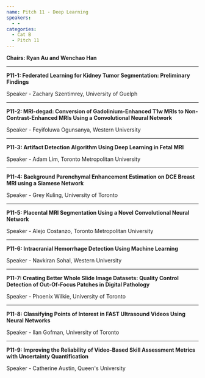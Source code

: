 ```yaml
---
name: Pitch 11 - Deep Learning
speakers:
  - -
categories:
  - Cat B
  - Pitch 11
---
```


**Chairs: Ryan Au and Wenchao Han**

_____________________________________________________

**P11-1: Federated Learning for Kidney Tumor Segmentation: Preliminary Findings**

Speaker - Zachary Szentimrey, University of Guelph 

_____________________________________________________

**P11-2: MRI-degad: Conversion of Gadolinium-Enhanced T1w MRIs to Non-Contrast-Enhanced MRIs Using a Convolutional Neural Network**

Speaker - Feyifoluwa Ogunsanya, Western University 

_____________________________________________________

**P11-3: Artifact Detection Algorithm Using Deep Learning in Fetal MRI**

Speaker - Adam Lim, Toronto Metropolitan University 

_____________________________________________________

**P11-4: Background Parenchymal Enhancement Estimation on DCE Breast MRI using a Siamese Network**

Speaker - Grey Kuling, University of Toronto 

_____________________________________________________

**P11-5: Placental MRI Segmentation Using a Novel Convolutional Neural Network**

Speaker - Alejo Costanzo, Toronto Metropolitan University 

_____________________________________________________

**P11-6: Intracranial Hemorrhage Detection Using Machine Learning**

Speaker - Navkiran Sohal, Western University 

_____________________________________________________

**P11-7: Creating Better Whole Slide Image Datasets: Quality Control Detection of Out-Of-Focus Patches in Digital Pathology**

Speaker - Phoenix Wilkie, University of Toronto 

_____________________________________________________

**P11-8: Classifying Points of Interest in FAST Ultrasound Videos Using Neural Networks**

Speaker - Ilan Gofman, University of Toronto 

_____________________________________________________

**P11-9: Improving the Reliability of Video-Based Skill Assessment Metrics with Uncertainty Quantification**

Speaker - Catherine Austin, Queen's University 


